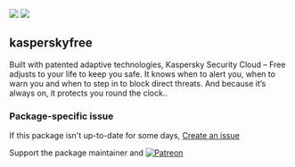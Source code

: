 [![](https://img.shields.io/chocolatey/v/kasperskyfree?color=green&label=kasperskyfree)](https://chocolatey.org/packages/kasperskyfree) [![](https://img.shields.io/chocolatey/dt/kasperskyfree)](https://chocolatey.org/packages/kasperskyfree)

## kasperskyfree
Built with patented adaptive technologies, Kaspersky Security Cloud – Free adjusts to your life to keep
you safe. It knows when to alert you, when to warn you and when to step in to block direct threats.
And because it’s always on, it protects you round the clock..

### Package-specific issue
If this package isn't up-to-date for some days, [Create an issue](https://github.com/tunisiano187/Chocolatey-packages/issues/new/choose)

Support the package maintainer and [![Patreon](https://cdn.jsdelivr.net/gh/tunisiano187/Chocolatey-packages@d15c4e19c709e7148588d4523ffc6dd3cd3c7e5e/icons/patreon.png)](https://www.patreon.com/bePatron?u=39585820)
